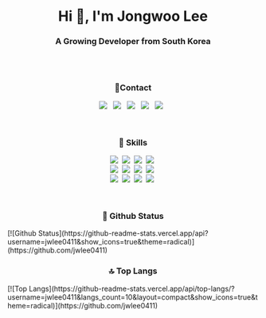 <h1 align="center">Hi 👋, I'm Jongwoo Lee</h1>
<h3 align="center">A Growing Developer from South Korea</h3>

<br><br>

<h3 align="center">📱Contact</h3>
<p align="center">
  <a href="mailto:leejongwoo777@gmail.com"><img src="https://img.shields.io/badge/Gmail-d14836?style=flat-square&logo=Gmail&logoColor=white&link=leejongwoo777@gmail.com"/></a> &nbsp
  <a href="jwlee0411.github.io"><img src="https://img.shields.io/badge/website-000000?style=flat-square&logo=About.me&logoColor=white&link=jwlee0411.github.io"/></a> &nbsp
  <a href="instagram.com/jwlee0411"><img src="https://img.shields.io/badge/Instagram-E4405F?style=flat-square&logo=instagram&logoColor=white&link=instagram.com/jwlee0411"/></a> &nbsp
  <a href="github.com/jwlee0411"><img src="https://img.shields.io/badge/GitHub-100000?style=flat-square&logo=github&logoColor=white&link=instagram.com/jwlee0411"/></a> &nbsp
  <a href="www.linkedin.com/in/leejongwoo777"><img src="https://img.shields.io/badge/LinkedIn-0077B5?style=flat-square&logo=linkedin&logoColor=white&link=www.linkedin.com/in/leejongwoo777"/></a> &nbsp
</p>

<br>

<h3 align="center">🚀 Skills</h3>
<p align="center">
  <img src="https://img.shields.io/badge/Java-ED8B00?style=flat-square&logo=openjdk&logoColor=white"/></a>&nbsp
  <img src="https://img.shields.io/badge/Kotlin-0095D5?&style=flat-square&logo=kotlin&logoColor=white"/></a>&nbsp
  <img src="https://img.shields.io/badge/Python-3766AB?style=flat-square&logo=Python&logoColor=white"/></a>&nbsp 
  <img src="https://img.shields.io/badge/Javascript-ffb13b?style=flat-square&logo=javascript&logoColor=white"/></a>&nbsp 
  <br>
  <img src="https://img.shields.io/badge/React-20232A?style=flat-square&logo=react&logoColor=61DAFB"/></a>&nbsp
  <img src="https://img.shields.io/badge/Bootstrap-563D7C?style=flat-square&logo=bootstrap&logoColor=white"/></a>&nbsp
  <img src="https://img.shields.io/badge/Django-092E20?style=flat-square&logo=django&logoColor=white"/></a>&nbsp
  <img src="https://img.shields.io/badge/SpringBoot-6DB33F?style=flat-square&logo=SpringBoot&logoColor=white"/></a>&nbsp 
  
  
  <br>
  <img src="https://img.shields.io/badge/Node.js-339933?style=flat-square&logo=Node.js&logoColor=white"/></a>&nbsp
  <img src="https://img.shields.io/badge/SQLite-07405E?style=flat-square&logo=sqlite&logoColor=white"/></a>&nbsp
  <img src="https://img.shields.io/badge/Mysql-E6B91E?style=flat-square&logo=MySql&logoColor=white"/></a>&nbsp 
  <img src="https://img.shields.io/badge/AWS-232F3E?style=flat-square&logo=AmazonAWS&logoColor=white"/></a>&nbsp 

</p>
<br>
<h3 align="center">💫 Github Status</h3>
[![Github Status](https://github-readme-stats.vercel.app/api?username=jwlee0411&show_icons=true&theme=radical)](https://github.com/jwlee0411)
<br>
<h3 align="center">🔝 Top Langs</h3>
[![Top Langs](https://github-readme-stats.vercel.app/api/top-langs/?username=jwlee0411&langs_count=10&layout=compact&show_icons=true&theme=radical)](https://github.com/jwlee0411)
